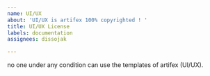 ```yaml
---
name: UI/UX
about: 'UI/UX is artifex 100% copyrighted ! '
title: UI/UX License
labels: documentation
assignees: dissojak

---
```


no one under any condition can use the templates of artifex (UI/UX).

